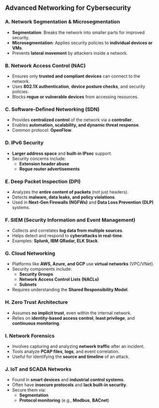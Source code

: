 ## Advanced Networking for Cybersecurity

### A. Network Segmentation & Microsegmentation
- **Segmentation**: Breaks the network into smaller parts for improved security.
- **Microsegmentation**: Applies security policies to **individual devices or VMs**.
- Prevents **lateral movement** by attackers inside a network.

### B. Network Access Control (NAC)
- Ensures only **trusted and compliant devices** can connect to the network.
- Uses **802.1X authentication**, **device posture checks**, and security policies.
- Blocks **rogue or vulnerable devices** from accessing resources.

### C. Software-Defined Networking (SDN)
- Provides **centralized control** of the network via a **controller**.
- Enables **automation, scalability, and dynamic threat response**.
- Common protocol: **OpenFlow**.

### D. IPv6 Security
- **Larger address space** and **built-in IPsec** support.
- Security concerns include:
  - **Extension header abuse**
  - **Rogue router advertisements**

### E. Deep Packet Inspection (DPI)
- Analyzes the **entire content of packets** (not just headers).
- Detects **malware, data leaks, and policy violations**.
- Used in **Next-Gen Firewalls (NGFWs)** and **Data Loss Prevention (DLP)** systems.

### F. SIEM (Security Information and Event Management)
- Collects and correlates **log data from multiple sources**.
- Helps detect and respond to **cyberattacks in real-time**.
- Examples: **Splunk, IBM QRadar, ELK Stack**.

### G. Cloud Networking
- Platforms like **AWS, Azure, and GCP** use **virtual networks** (VPC/VNet).
- Security components include:
  - **Security Groups**
  - **Network Access Control Lists (NACLs)**
  - **Subnets**
- Requires understanding the **Shared Responsibility Model**.

### H. Zero Trust Architecture
- Assumes **no implicit trust**, even within the internal network.
- Relies on **identity-based access control**, **least privilege**, and **continuous monitoring**.

### I. Network Forensics
- Involves capturing and analyzing **network traffic** after an incident.
- Tools analyze **PCAP files**, **logs**, and event correlation.
- Useful for identifying the **source and timeline** of an attack.

### J. IoT and SCADA Networks
- Found in **smart devices** and **industrial control systems**.
- Often have **insecure protocols** and **lack built-in security**.
- Secure them via:
  - **Segmentation**
  - **Protocol monitoring** (e.g., **Modbus**, **BACnet**)
